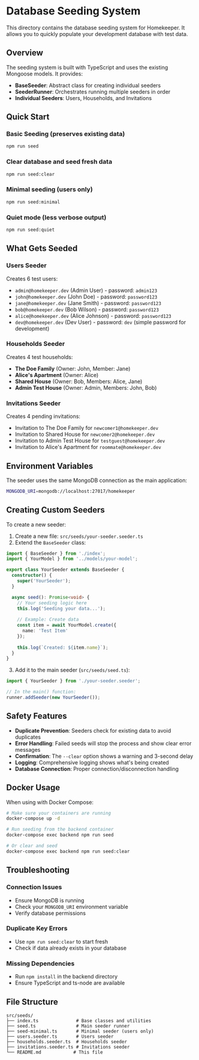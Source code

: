 # Database Seeding System

This directory contains the database seeding system for Homekeeper. It allows you to quickly populate your development database with test data.

## Overview

The seeding system is built with TypeScript and uses the existing Mongoose models. It provides:

- **BaseSeeder**: Abstract class for creating individual seeders
- **SeederRunner**: Orchestrates running multiple seeders in order
- **Individual Seeders**: Users, Households, and Invitations

## Quick Start

### Basic Seeding (preserves existing data)
```bash
npm run seed
```

### Clear database and seed fresh data
```bash
npm run seed:clear
```

### Minimal seeding (users only)
```bash
npm run seed:minimal
```

### Quiet mode (less verbose output)
```bash
npm run seed:quiet
```

## What Gets Seeded

### Users Seeder
Creates 6 test users:
- `admin@homekeeper.dev` (Admin User) - password: `admin123`
- `john@homekeeper.dev` (John Doe) - password: `password123`
- `jane@homekeeper.dev` (Jane Smith) - password: `password123`
- `bob@homekeeper.dev` (Bob Wilson) - password: `password123`
- `alice@homekeeper.dev` (Alice Johnson) - password: `password123`
- `dev@homekeeper.dev` (Dev User) - password: `dev` (simple password for development)

### Households Seeder
Creates 4 test households:
- **The Doe Family** (Owner: John, Member: Jane)
- **Alice's Apartment** (Owner: Alice)
- **Shared House** (Owner: Bob, Members: Alice, Jane)
- **Admin Test House** (Owner: Admin, Members: John, Bob)

### Invitations Seeder
Creates 4 pending invitations:
- Invitation to The Doe Family for `newcomer1@homekeeper.dev`
- Invitation to Shared House for `newcomer2@homekeeper.dev`
- Invitation to Admin Test House for `testguest@homekeeper.dev`
- Invitation to Alice's Apartment for `roommate@homekeeper.dev`

## Environment Variables

The seeder uses the same MongoDB connection as the main application:

```bash
MONGODB_URI=mongodb://localhost:27017/homekeeper
```

## Creating Custom Seeders

To create a new seeder:

1. Create a new file: `src/seeds/your-seeder.seeder.ts`
2. Extend the `BaseSeeder` class:

```typescript
import { BaseSeeder } from './index';
import { YourModel } from '../models/your-model';

export class YourSeeder extends BaseSeeder {
  constructor() {
    super('YourSeeder');
  }

  async seed(): Promise<void> {
    // Your seeding logic here
    this.log('Seeding your data...');
    
    // Example: Create data
    const item = await YourModel.create({
      name: 'Test Item'
    });
    
    this.log(`Created: ${item.name}`);
  }
}
```

3. Add it to the main seeder (`src/seeds/seed.ts`):

```typescript
import { YourSeeder } from './your-seeder.seeder';

// In the main() function:
runner.addSeeder(new YourSeeder());
```

## Safety Features

- **Duplicate Prevention**: Seeders check for existing data to avoid duplicates
- **Error Handling**: Failed seeds will stop the process and show clear error messages
- **Confirmation**: The `--clear` option shows a warning and 3-second delay
- **Logging**: Comprehensive logging shows what's being created
- **Database Connection**: Proper connection/disconnection handling

## Docker Usage

When using with Docker Compose:

```bash
# Make sure your containers are running
docker-compose up -d

# Run seeding from the backend container
docker-compose exec backend npm run seed

# Or clear and seed
docker-compose exec backend npm run seed:clear
```

## Troubleshooting

### Connection Issues
- Ensure MongoDB is running
- Check your `MONGODB_URI` environment variable
- Verify database permissions

### Duplicate Key Errors
- Use `npm run seed:clear` to start fresh
- Check if data already exists in your database

### Missing Dependencies
- Run `npm install` in the backend directory
- Ensure TypeScript and ts-node are available

## File Structure

```
src/seeds/
├── index.ts              # Base classes and utilities
├── seed.ts               # Main seeder runner
├── seed-minimal.ts       # Minimal seeder (users only)
├── users.seeder.ts       # Users seeder
├── households.seeder.ts  # Households seeder
├── invitations.seeder.ts # Invitations seeder
└── README.md            # This file
```